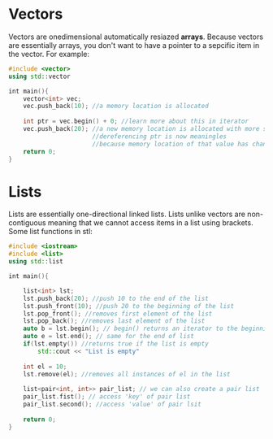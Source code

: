 # Vectors
Vectors are onedimensional automatically resiazed **arrays**. Because vectors are essentially arrays, you don't want to have a pointer to a sepcific item in the vector. For example:
```c++
#include <vector>
using std::vector

int main(){
	vector<int> vec; 
	vec.push_back(10); //a memory location is allocated
	
	int ptr = vec.begin() + 0; //learn more about this in iterator
	vec.push_back(20); //a new memory location is allocated with more space
					   //dereferencing ptr is now meaningles 
					   //because memory location of that value has changed
	return 0;
}
```


# Lists
Lists are essentially one-directional linked lists. Lists unlike vectors are non-contiguous meaning that we cannot access items in a list using brackets. Some list functions in stl:
```c++
#include <iostream>
#include <list>
using std::list

int main(){

	list<int> lst;
	lst.push_back(20); //push 10 to the end of the list
	lst.push_front(10); //push 20 to the beginning of the list
	lst.pop_front(); //removes first element of the list
	lst.pop_back(); //removes last element of the list
	auto b = lst.begin(); // begin() returns an iterator to the beginning of list
	auto e = lst.end(); // same for the end of list
	if(lst.empty()) //returns true if the list is empty
		std::cout << "List is empty"
	
	int el = 10;
	lst.remove(el); //removes all instances of el in the list
	
	list<pair<int, int>> pair_list; // we can also create a pair list
	pair_list.fist(); // access 'key' of pair list
	pair_list.second(); //access 'value' of pair lsit
 	 
	return 0;
}
```